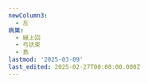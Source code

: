 ```yaml
---
newColumn3:
  - 左
病巣:
  - 縁上回
  - 弓状束
  - 島
lastmod: '2025-03-09'
last_edited: 2025-02-27T00:00:00.000Z
---
```



